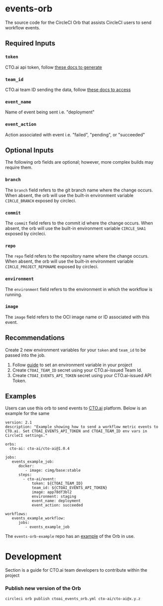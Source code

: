 # events-orb
The source code for the CircleCI Orb that assists CircleCI users to send workflow events.

## Required Inputs

### `token`

CTO.ai api token, follow [these docs to generate](https://cto.ai/docs/integrate-any-tool)

### `team_id`

CTO.ai team ID sending the data, follow [these docs to access](https://cto.ai/docs/integrate-any-tool)

### `event_name`

Name of event being sent i.e. "deployment"

### `event_action`

Action associated with event i.e. "failed", "pending", or "succeeded"

## Optional Inputs

The following orb fields are optional; however, more complex builds may
require them.

### `branch`

The `branch` field refers to the git branch name where the change occurs. When
absent, the orb will use the built-in environment variable `CIRCLE_BRANCH` exposed by circleci.

### `commit`

The `commit` field refers to the commit id where the change occurs. When absent,
the orb will use the built-in environment variable `CIRCLE_SHA1` exposed by circleci.

### `repo`

The `repo` field refers to the repository name where the change occurs. When
absent, the orb will use the built-in environment variable `CIRCLE_PROJECT_REPONAME` exposed by circleci.

### `environment`

The `environment` field refers to the environment in which the workflow is running.

### `image`

The `image` field refers to the OCI image name or ID associated with this event.

## Recommendations

Create 2 new environment variables for your `token` and `team_id` to be passed into the job.

1. Follow [guide](https://circleci.com/docs/set-environment-variable/#set-an-environment-variable-in-a-project) to set an environment variable in your project
2. Create `CTOAI_TEAM_ID` secret using your CTO.ai-issued Team Id.
3. Create `CTOAI_EVENTS_API_TOKEN` secret using your CTO.ai-issued API Token.

## Examples
Users can use this orb to send events to [CTO.ai](https://cto.ai/) platform. Below is an example for the same
```
version: 2.1
description: "Example showing how to send a workflow metric events to CTO.ai. Set CTOAI_EVENTS_API_TOKEN and CTOAI_TEAM_ID env vars in CircleCI settings."

orbs:
  cto-ai: cto-ai/cto-ai@1.0.4

jobs:
   events_example_job:
      docker:
         - image: cimg/base:stable
      steps:
        - cto-ai/event:
            token: ${CTOAI_TEAM_ID}
            team_id: ${CTOAI_EVENTS_API_TOKEN}
            image: app78df3bl2
            environment: staging
            event_name: deployment
            event_action: succeeded

workflows:
   events_example_workflow:
      jobs:
         - events_example_job
```
The `events-orb-example` repo has an [example](https://github.com/cto-ai/events-orb-example) of the Orb in use.


# Development
Section is a guide for CTO.ai team developers to contribute within the project 
### Publish new version of the Orb

```
circleci orb publish ctoai_events_orb.yml cto-ai/cto-ai@x.y.z
```
